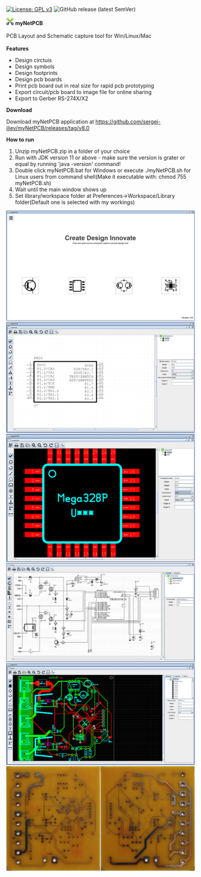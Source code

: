 
[![License: GPL v3](https://img.shields.io/badge/License-GPLv3-blue.svg)](https://www.gnu.org/licenses/gpl-3.0)
![GitHub release (latest SemVer)](https://img.shields.io/github/v/release/sergei-iliev/myNetPCB)


![myNetPCB](screenshots/logo.png?raw=true "myNetPCB")   **myNetPCB**</br></br>
PCB Layout and Schematic capture tool for Win/Linux/Mac</br></br>
**Features**

* Design circtuis
* Design symbols
* Design footprints
* Design pcb boards
* Print pcb board out in real size for rapid pcb prototyping
* Export circuit/pcb board to image file for online sharing
* Export to Gerber RS-274X/X2

**Download**


Download myNetPCB application at
https://github.com/sergei-iliev/myNetPCB/releases/tag/v8.0


**How to run**
1. Unzip myNetPCB.zip in a folder of your choice
2. Run with JDK version 11 or above - make sure the version is grater or equal by running 'java -version' command!
3. Double click myNetPCB.bat for Windows or execute ./myNetPCB.sh for Linux users from command shell(Make it executable with:  chmod 755 myNetPCB.sh)
4. Wait until the main window shows up
5. Set library/workspace folder at Preferences->Workspace/Library folder(Default one is selected with my workings)


![myNetPCB](/screenshots/mynetpcb.png)
![Symbols](/screenshots/symbols.png)
![Footprints](/screenshots/footprints.png)
![Circuit](/screenshots/circuit.png)
![Board](/screenshots/board.png)
![PCB](/screenshots/pcb.png)


